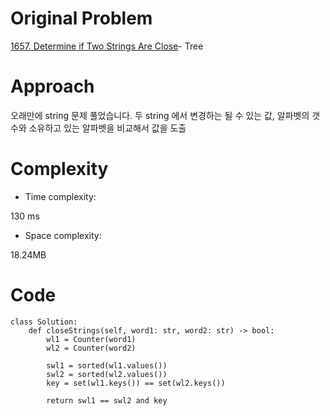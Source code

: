 # Original Problem
<!-- Describe your first thoughts on how to solve this problem. -->
[1657. Determine if Two Strings Are Close](https://leetcode.com/problems/determine-if-two-strings-are-close)- Tree

# Approach
<!-- Describe your approach to solving the problem. -->
오래만에 string 문제 풀었습니다. 두 string 에서 변경하는 될 수 있는 값, 알파벳의 갯수와 소유하고 있는 알파벳을 비교해서 값을 도출 
# Complexity
- Time complexity:
<!-- Add your time complexity here, e.g. $$O(n)$$ -->
130 ms
- Space complexity:
<!-- Add your space complexity here, e.g. $$O(n)$$ -->
18.24MB

# Code
```
class Solution:
    def closeStrings(self, word1: str, word2: str) -> bool:
        wl1 = Counter(word1)
        wl2 = Counter(word2)

        swl1 = sorted(wl1.values())
        swl2 = sorted(wl2.values())
        key = set(wl1.keys()) == set(wl2.keys())

        return swl1 == swl2 and key
```
